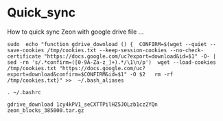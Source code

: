 # Quick_sync
How to quick sync Zeon with google drive file ...

    sudo  echo "function gdrive_download () {  CONFIRM=$(wget --quiet --save-cookies /tmp/cookies.txt --keep-session-cookies --no-check-certificate "https://docs.google.com/uc?export=download&id=$1" -O- | sed -rn 's/.*confirm=([0-9A-Za-z_]+).*/\1\n/p')  wget --load-cookies /tmp/cookies.txt "https://docs.google.com/uc?export=download&confirm=$CONFIRM&id=$1" -O $2   rm -rf /tmp/cookies.txt}" >>  ~/.bash_aliases

    . ~/.bashrc

    gdrive_download 1cy4kPV1_seCXTTPilHZ5JOLzb1cz2YQn zeon_blocks_385000.tar.gz
    
    
